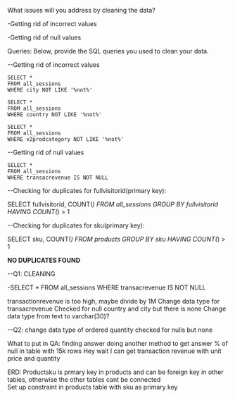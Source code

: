 What issues will you address by cleaning the data?

-Getting rid of incorrect values

-Getting rid of null values 





Queries:
Below, provide the SQL queries you used to clean your data.

--Getting rid of incorrect values

```
SELECT *
FROM all_sessions
WHERE city NOT LIKE '%not%'
```
```
SELECT *
FROM all_sessions
WHERE country NOT LIKE '%not%'
```
```
SELECT *
FROM all_sessions
WHERE v2prodcategory NOT LIKE '%not%'
```
--Getting rid of null values

```
SELECT *
FROM all_sessions
WHERE transacrevenue IS NOT NULL

```
--Checking for duplicates for fullvisitorid(primary key):

SELECT fullvisitorid, COUNT(*)
FROM all_sessions
GROUP BY fullvisitorid
HAVING COUNT(*) > 1



--Checking for duplicates for sku(primary key):

SELECT sku, COUNT(*)
FROM products
GROUP BY sku
HAVING COUNT(*) > 1

**NO DUPLICATES FOUND**

--Q1: CLEANING 

-SELECT *
FROM all_sessions
WHERE transacrevenue IS NOT NULL

transactionrevenue is too high, maybe divide by 1M
Change data type for transacrevenue
Checked for null country and city but there is none 
Change data type from text to varchar(30)?

--Q2: change data type of ordered quantity
checked for nulls but none




What to put in QA: finding answer doing another method to get answer 
% of null in table with 15k rows
Hey wait I can get transaction revenue with unit price and quantity

ERD: Productsku is prmary key in products and can be foreign key in other tables, otherwise the other tables cant be connected  
Set up constraint in products table with sku as primary key 
